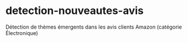 # detection-nouveautes-avis
 Détection de thèmes émergents dans les avis clients Amazon (catégorie Électronique)
